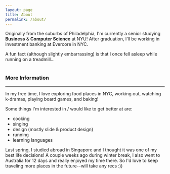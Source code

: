 ```yaml
---
layout: page
title: About
permalink: /about/
---
```


Originally from the suburbs of Philadelphia, I'm currently a senior studying **Business** & **Computer Science** at NYU! After graduation, I'll be working in investment banking at Evercore in NYC.

A fun fact (although slightly embarrassing) is that I once fell asleep while running on a treadmill...  
<br>

### More Information
***
In my free time, I love exploring food places in NYC, working out, watching k-dramas, playing board games, and baking!

Some things I'm interested in / would like to get better at are:
* cooking
* singing
* design (mostly slide & product design)
* running
* learning languages

Last spring, I studied abroad in Singapore and I thought it was one of my best life decisions! A couple weeks ago during winter break, I also went to Australia for 12 days and really enjoyed my time there. So I'd love to keep traveling more places in the future--will take any recs :))